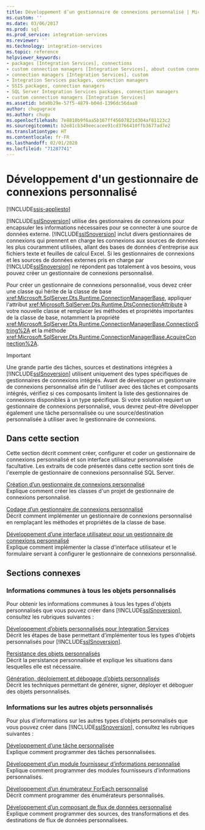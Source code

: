 ```yaml
---
title: Développement d’un gestionnaire de connexions personnalisé | Microsoft Docs
ms.custom: ''
ms.date: 03/06/2017
ms.prod: sql
ms.prod_service: integration-services
ms.reviewer: ''
ms.technology: integration-services
ms.topic: reference
helpviewer_keywords:
- packages [Integration Services], connections
- custom connection managers [Integration Services], about custom connection managers
- connection managers [Integration Services], custom
- Integration Services packages, connection managers
- SSIS packages, connection managers
- SQL Server Integration Services packages, connection managers
- custom connection managers [Integration Services]
ms.assetid: bda0b29e-57f5-4879-b04d-1396dc56daa8
author: chugugrace
ms.author: chugu
ms.openlocfilehash: 7e8810b9f6aa5b167ff45607821d304af81123c2
ms.sourcegitcommit: b2e81cb349eecacee91cd3766410ffb3677ad7e2
ms.translationtype: HT
ms.contentlocale: fr-FR
ms.lasthandoff: 02/01/2020
ms.locfileid: "71287741"
---
```

# <a name="developing-a-custom-connection-manager"></a>Développement d'un gestionnaire de connexions personnalisé

[!INCLUDE[ssis-appliesto](../../../includes/ssis-appliesto-ssvrpluslinux-asdb-asdw-xxx.md)]


  [!INCLUDE[ssISnoversion](../../../includes/ssisnoversion-md.md)] utilise des gestionnaires de connexions pour encapsuler les informations nécessaires pour se connecter à une source de données externe. [!INCLUDE[ssISnoversion](../../../includes/ssisnoversion-md.md)] inclut divers gestionnaires de connexions qui prennent en charge les connexions aux sources de données les plus couramment utilisées, allant des bases de données d'entreprise aux fichiers texte et feuilles de calcul Excel. Si les gestionnaires de connexions et les sources de données externes pris en charge par [!INCLUDE[ssISnoversion](../../../includes/ssisnoversion-md.md)] ne répondent pas totalement à vos besoins, vous pouvez créer un gestionnaire de connexions personnalisé.  
  
 Pour créer un gestionnaire de connexions personnalisé, vous devez créer une classe qui hérite de la classe de base <xref:Microsoft.SqlServer.Dts.Runtime.ConnectionManagerBase>, appliquer l'attribut <xref:Microsoft.SqlServer.Dts.Runtime.DtsConnectionAttribute> à votre nouvelle classe et remplacer les méthodes et propriétés importantes de la classe de base, notamment la propriété <xref:Microsoft.SqlServer.Dts.Runtime.ConnectionManagerBase.ConnectionString%2A> et la méthode <xref:Microsoft.SqlServer.Dts.Runtime.ConnectionManagerBase.AcquireConnection%2A>.  
  
> [!IMPORTANT]  
>  Une grande partie des tâches, sources et destinations intégrées à [!INCLUDE[ssISnoversion](../../../includes/ssisnoversion-md.md)] utilisent uniquement des types spécifiques de gestionnaires de connexions intégrés. Avant de développer un gestionnaire de connexions personnalisé afin de l'utiliser avec des tâches et composants intégrés, vérifiez si ces composants limitent la liste des gestionnaires de connexions disponibles à un type spécifique. Si votre solution requiert un gestionnaire de connexions personnalisé, vous devrez peut-être développer également une tâche personnalisée ou une source/destination personnalisée à utiliser avec le gestionnaire de connexions.  
  
## <a name="in-this-section"></a>Dans cette section  
 Cette section décrit comment créer, configurer et coder un gestionnaire de connexions personnalisé et son interface utilisateur personnalisée facultative. Les extraits de code présentés dans cette section sont tirés de l'exemple de gestionnaire de connexions personnalisé SQL Server.  
  
 [Création d’un gestionnaire de connexions personnalisé](../../../integration-services/extending-packages-custom-objects/connection-manager/creating-a-custom-connection-manager.md)  
 Explique comment créer les classes d'un projet de gestionnaire de connexions personnalisé.  
  
 [Codage d’un gestionnaire de connexions personnalisé](../../../integration-services/extending-packages-custom-objects/connection-manager/coding-a-custom-connection-manager.md)  
 Décrit comment implémenter un gestionnaire de connexions personnalisé en remplaçant les méthodes et propriétés de la classe de base.  
  
 [Développement d’une interface utilisateur pour un gestionnaire de connexions personnalisé](../../../integration-services/extending-packages-custom-objects/connection-manager/developing-a-user-interface-for-a-custom-connection-manager.md)  
 Explique comment implémenter la classe d'interface utilisateur et le formulaire servant à configurer le gestionnaire de connexions personnalisé.  
  
## <a name="related-sections"></a>Sections connexes  
  
### <a name="information-common-to-all-custom-objects"></a>Informations communes à tous les objets personnalisés  
 Pour obtenir les informations communes à tous les types d'objets personnalisés que vous pouvez créer dans [!INCLUDE[ssISnoversion](../../../includes/ssisnoversion-md.md)], consultez les rubriques suivantes :  
  
 [Développement d’objets personnalisés pour Integration Services](../../../integration-services/extending-packages-custom-objects/developing-custom-objects-for-integration-services.md)  
 Décrit les étapes de base permettant d’implémenter tous les types d’objets personnalisés pour [!INCLUDE[ssISnoversion](../../../includes/ssisnoversion-md.md)].  
  
 [Persistance des objets personnalisés](../../../integration-services/extending-packages-custom-objects/persisting-custom-objects.md)  
 Décrit la persistance personnalisée et explique les situations dans lesquelles elle est nécessaire.  
  
 [Génération, déploiement et débogage d’objets personnalisés](../../../integration-services/extending-packages-custom-objects/building-deploying-and-debugging-custom-objects.md)  
 Décrit les techniques permettant de générer, signer, déployer et déboguer des objets personnalisés.  
  
### <a name="information-about-other-custom-objects"></a>Informations sur les autres objets personnalisés  
 Pour plus d’informations sur les autres types d’objets personnalisés que vous pouvez créer dans [!INCLUDE[ssISnoversion](../../../includes/ssisnoversion-md.md)], consultez les rubriques suivantes :  
  
 [Développement d’une tâche personnalisée](../../../integration-services/extending-packages-custom-objects/task/developing-a-custom-task.md)  
 Explique comment programmer des tâches personnalisées.  
  
 [Développement d’un module fournisseur d’informations personnalisé](../../../integration-services/extending-packages-custom-objects/log-provider/developing-a-custom-log-provider.md)  
 Explique comment programmer des modules fournisseurs d'informations personnalisés.  
  
 [Développement d’un énumérateur ForEach personnalisé](../../../integration-services/extending-packages-custom-objects/foreach-enumerator/developing-a-custom-foreach-enumerator.md)  
 Décrit comment programmer des énumérateurs personnalisés.  
  
 [Développement d’un composant de flux de données personnalisé](../../../integration-services/extending-packages-custom-objects/data-flow/developing-a-custom-data-flow-component.md)  
 Explique comment programmer des sources, des transformations et des destinations de flux de données personnalisées.  
  
